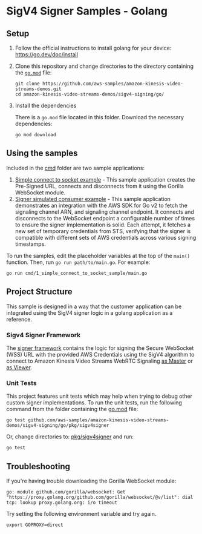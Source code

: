 # SigV4 Signer Samples - Golang

## Setup

1. Follow the official instructions to install golang for your device: https://go.dev/doc/install

2. Clone this repository and change directories to the directory containing the [`go.mod`](./go.mod) file:

   ```shell
   git clone https://github.com/aws-samples/amazon-kinesis-video-streams-demos.git
   cd amazon-kinesis-video-streams-demos/sigv4-signing/go/
   ```

3. Install the dependencies

   There is a `go.mod` file located in this folder. Download the necessary dependencies:
   
   ```shell
   go mod download
   ```

## Using the samples

Included in the [cmd](./cmd) folder are two sample applications:
1. [Simple connect to socket example](./cmd/1_simple_connect_to_socket_sample) - This sample application creates the Pre-Signed URL, connects and disconnects from it using the Gorilla WebSocket module.
2. [Signer simulated consumer example](./cmd/1_simple_connect_to_socket_sample) - This sample application demonstrates an integration with the AWS SDK for Go v2 to fetch the signaling channel ARN, and signaling channel endpoint. It connects and disconnects to the WebSocket endpoint a configurable number of times to ensure the signer implementation is solid. Each attempt, it fetches a new set of temporary credentials from STS, verifying that the signer is compatible with different sets of AWS credentials across various signing timestamps.

To run the samples, edit the placeholder variables at the top of the `main()` function. Then, run `go run path/to/main.go`. For example:

```shell
go run cmd/1_simple_connect_to_socket_sample/main.go
```

## Project Structure

This sample is designed in a way that the customer application can be integrated using the SigV4 signer logic in a golang application as a reference.

### Sigv4 Signer Framework

The [signer framework](./pkg/sigv4signer/sigv4signer.go) contains the logic for signing the Secure WebSocket (WSS) URL with the provided AWS Credentials using the SigV4 algorithm to connect to Amazon Kinesis Video Streams WebRTC Signaling [as Master](https://docs.aws.amazon.com/kinesisvideostreams-webrtc-dg/latest/devguide/kvswebrtc-websocket-apis-2.html) or [as Viewer](https://docs.aws.amazon.com/kinesisvideostreams-webrtc-dg/latest/devguide/kvswebrtc-websocket-apis-1.html).

### Unit Tests

This project features unit tests which may help when trying to debug other custom signer implementations. To run the unit tests, run the following command from the folder containing the [go.mod](./go.mod) file:
```shell
go test github.com/aws-samples/amazon-kinesis-video-streams-demos/sigv4-signing/go/pkg/sigv4signer
```

Or, change directories to: [pkg/sigv4signer](./pkg/sigv4signer) and run:
```shell
go test
```

## Troubleshooting

If you're having trouble downloading the Gorilla WebSocket module:
```log
go: module github.com/gorilla/websocket: Get "https://proxy.golang.org/github.com/gorilla/websocket/@v/list": dial tcp: lookup proxy.golang.org: i/o timeout
```

Try setting the following environment variable and try again.
```shell
export GOPROXY=direct
```
